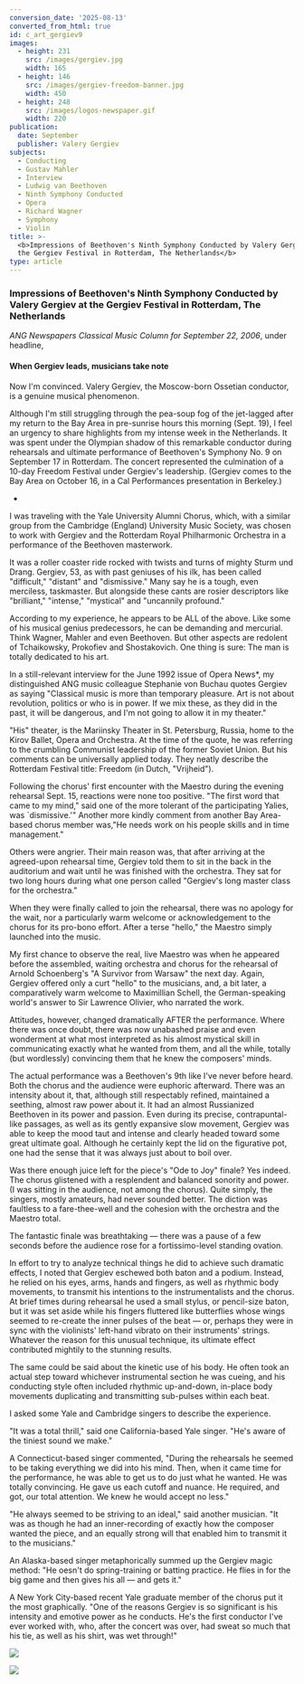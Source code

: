 ```yaml
---
conversion_date: '2025-08-13'
converted_from_html: true
id: c_art_gergiev9
images:
  - height: 231
    src: /images/gergiev.jpg
    width: 165
  - height: 146
    src: /images/gergiev-freedom-banner.jpg
    width: 450
  - height: 248
    src: /images/logos-newspaper.gif
    width: 220
publication:
  date: September
  publisher: Valery Gergiev
subjects:
  - Conducting
  - Gustav Mahler
  - Interview
  - Ludwig van Beethoven
  - Ninth Symphony Conducted
  - Opera
  - Richard Wagner
  - Symphony
  - Violin
title: >-
  <b>Impressions of Beethoven's Ninth Symphony Conducted by Valery Gergiev at
  the Gergiev Festival in Rotterdam, The Netherlands</b>
type: article
---
```


### **Impressions of Beethoven's Ninth Symphony Conducted by Valery Gergiev at the Gergiev Festival in Rotterdam, The Netherlands**

*ANG Newspapers Classical Music Column for September 22, 2006*, under headline,
#### When Gergiev leads, musicians take note

Now I'm convinced. Valery Gergiev, the Moscow-born Ossetian conductor, is a genuine musical phenomenon.

Although I'm still struggling through the pea-soup fog of the jet-lagged after my return to the Bay Area in pre-sunrise hours this morning (Sept. 19), I feel an urgency to share highlights from my intense week in the Netherlands. It was spent under the Olympian shadow of this remarkable conductor during rehearsals and ultimate performance of Beethoven's Symphony No. 9 on September 17 in Rotterdam. The concert represented the culmination of a 10-day Freedom Festival under Gergiev's leadership. (Gergiev comes to the Bay Area on October 16, in a Cal Performances presentation in Berkeley.)

*

I was traveling with the Yale University Alumni Chorus, which, with a similar group from the Cambridge (England) University Music Society, was chosen to work with Gergiev and the Rotterdam Royal Philharmonic Orchestra in a performance of the Beethoven masterwork.

It was a roller coaster ride rocked with twists and turns of mighty Sturm und Drang.
 Gergiev, 53, as with past geniuses of his ilk, has been called "difficult," "distant" and "dismissive." Many say he is a tough, even merciless, taskmaster. But alongside these cants are rosier descriptors like "brilliant," "intense," "mystical" and "uncannily profound."

According to my experience, he appears to be ALL of the above. Like some of his musical genius predecessors, he can be demanding and mercurial. Think Wagner, Mahler and even Beethoven. But other aspects are redolent of Tchaikowsky, Prokofiev and Shostakovich. One thing is sure: The man is totally dedicated to his art.

In a still-relevant interview for the June 1992 issue of Opera News*, my distinguished ANG music colleague Stephanie von Buchau quotes Gergiev as saying "Classical music is more than temporary pleasure. Art is not about revolution, politics or who is in power. If we mix these, as they did in the past, it will be dangerous, and I'm not going to allow it in my theater."

"His" theater, is the Mariinsky Theater in St. Petersburg, Russia, home to the Kirov Ballet, Opera and Orchestra. At the time of the quote, he was referring to the crumbling Communist leadership of the former Soviet Union. But his comments can be universally applied today. They neatly describe the Rotterdam Festival title: Freedom (in Dutch, "Vrijheid").

Following the chorus' first encounter with the Maestro during the evening rehearsal Sept. 15, reactions were none too positive. "The first word that came to my mind," said one of the more tolerant of the participating Yalies, was `dismissive.'" Another more kindly comment from another Bay Area-based chorus member was,"He needs work on his people skills and in time management."

Others were angrier. Their main reason was, that after arriving at the agreed-upon rehearsal time, Gergiev told them to sit in the back in the auditorium and wait until he was finished with the orchestra. They sat for two long hours during what one person called "Gergiev's long master class for the orchestra."

When they were finally called to join the rehearsal, there was no apology for the wait, nor a particularly warm welcome or acknowledgement to the chorus for its pro-bono effort. After a terse "hello," the Maestro simply launched into the music.

My first chance to observe the real, live Maestro was when he appeared before the assembled, waiting orchestra and chorus for the rehearsal of Arnold Schoenberg's "A Survivor from Warsaw" the next day. Again, Gergiev offered only a curt "hello" to the musicians, and, a bit later, a comparatively warm welcome to Maximillian Schell, the German-speaking world's answer to Sir Lawrence Olivier, who narrated the work.

Attitudes, however, changed dramatically AFTER the performance. Where there was once doubt, there was now unabashed praise and even wonderment at what most interpreted as his almost mystical skill in communicating exactly what he wanted from them, and all the while, totally (but wordlessly) convincing them that he knew the composers' minds.

The actual performance was a Beethoven's 9th like I've never before heard. Both the chorus and the audience were euphoric afterward. There was an intensity about it, that, although still respectably refined, maintained a seething, almost raw power about it. It had an almost Russianized Beethoven in its power and passion. Even during its precise, contrapuntal-like passages, as well as its gently expansive slow movement, Gergiev was able to keep the mood taut and intense and clearly headed toward some great ultimate goal. Although he certainly kept the lid on the figurative pot, one had the sense that it was always just about to boil over.

Was there enough juice left for the piece's "Ode to Joy" finale?
Yes indeed. The chorus glistened with a resplendent and balanced sonority and power. (I was sitting in the audience, not among the chorus). Quite simply, the singers, mostly amateurs, had never sounded better. The diction was faultless to a fare-thee-well and the cohesion with the orchestra and the Maestro total.

The fantastic finale was breathtaking — there was a pause of a few seconds before the audience rose for a fortissimo-level standing ovation.

In effort to try to analyze technical things he did to achieve such dramatic effects, I noted that Gergiev eschewed both baton and a podium. Instead, he relied on his eyes, arms, hands and fingers, as well as rhythmic body movements, to transmit his intentions to the instrumentalists and the chorus. At brief times during rehearsal he used a small stylus, or pencil-size baton, but it was set aside while his fingers fluttered like butterflies whose wings seemed to re-create the inner pulses of the beat — or, perhaps they were in sync with the violinists' left-hand vibrato on their instruments' strings. Whatever the reason for this unusual technique, its ultimate effect contributed mightily to the stunning results.

The same could be said about the kinetic use of his body. He often took an actual step toward whichever instrumental section he was cueing, and his conducting style often included rhythmic up-and-down, in-place body movements duplicating and transmitting sub-pulses within each beat.

 I asked some Yale and Cambridge singers to describe the experience.

"It was a total thrill," said one California-based Yale singer. "He's aware of the tiniest sound we make."

A Connecticut-based singer commented, "During the rehearsals he seemed to be taking everything we did into his mind. Then, when it came time for the performance, he was able to get us to do just what he wanted. He was totally convincing. He gave us each cutoff and nuance. He required, and got, our total attention. We knew he would accept no less."

"He always seemed to be striving to an ideal," said another musician. "It was as though he had an inner-recording of exactly how the composer wanted the piece, and an equally strong will that enabled him to transmit it to the musicians."

 An Alaska-based singer metaphorically summed up the Gergiev magic method: "He
oesn't do spring-training or batting practice. He flies in for the big game and then gives his all — and gets it."

 A New York City-based recent Yale graduate member of the chorus put it the most graphically. "One of the reasons Gergiev is so significant is his intensity and emotive power as he conducts. He's the first conductor I've ever worked with, who, after the concert was over, had sweat so much that his tie, as well as his shirt, was wet through!"

![](/images/gergiev-freedom-banner.jpg)

![](/images/logos-newspaper.gif)


